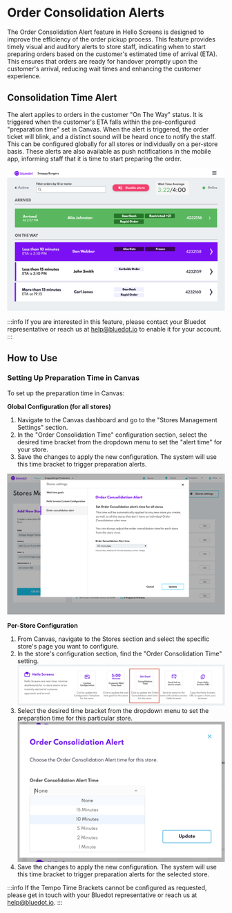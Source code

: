 Order Consolidation Alerts
========================

The Order Consolidation Alert feature in Hello Screens is designed to improve the efficiency of the order pickup process. This feature provides timely visual and auditory alerts to store staff, indicating when to start preparing orders based on the customer's estimated time of arrival (ETA). This ensures that orders are ready for handover promptly upon the customer's arrival, reducing wait times and enhancing the customer experience.


Consolidation Time Alert
----------------------
The alert applies to orders in the customer "On The Way" status. It is triggered when the customer's ETA falls within the pre-configured "preparation time" set in Canvas. When the alert is triggered, the order ticket will blink, and a distinct sound will be heard once to notify the staff. This can be configured globally for all stores or individually on a per-store basis. These alerts are also available as push notifications in the mobile app, informing staff that it is time to start preparing the order.

![](../assets/Hello%20Screens%20-%20consolidation%20alert%20time.png)

:::info
If you are interested in this feature, please contact your Bluedot representative or reach us at [help@bluedot.io](mailto:help@bluedot.io) to enable it for your account.
:::


How to Use
----------

### Setting Up Preparation Time in Canvas

To set up the preparation time in Canvas:

**Global Configuration (for all stores)**
1. Navigate to the Canvas dashboard and go to the "Stores Management Settings" section.
2. In the "Order Consolidation Time" configuration section, select the desired time bracket from the dropdown menu to set the "alert time" for your store.
3. Save the changes to apply the new configuration. The system will use this time bracket to trigger preparation alerts.

![](../assets/Canvas%20-%20Settings%20Consolidation%20Alert.png)

**Per-Store Configuration**
1. From Canvas, navigate to the Stores section and select the specific store's page you want to configure.
2. In the store's configuration section, find the "Order Consolidation Time" setting.
![](../assets/Hello%20Screens%20-%20consolidation%20alert%20per%20store%201.png)
3. Select the desired time bracket from the dropdown menu to set the preparation time for this particular store.
![](../assets/Hello%20Screens%20-%20consolidation%20alert%20per%20store%202.png)
4. Save the changes to apply the new configuration. The system will use this time bracket to trigger preparation alerts for the selected store.

:::info
If the Tempo Time Brackets cannot be configured as requested, please get in touch with your Bluedot representative or reach us at [help@bluedot.io](mailto:help@bluedot.io).
:::
